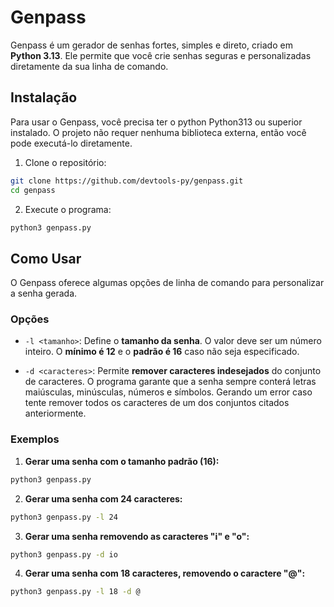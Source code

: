 # Genpass

Genpass é um gerador de senhas fortes, simples e direto, criado em **Python 3.13**. Ele permite que você crie senhas seguras e personalizadas diretamente da sua linha de comando.

## Instalação

Para usar o Genpass, você precisa ter o python Python313 ou superior instalado. O projeto não requer nenhuma biblioteca externa, então você pode executá-lo diretamente.
1. Clone o repositório:
```bash
git clone https://github.com/devtools-py/genpass.git
cd genpass
```

2. Execute o programa:
```bash
python3 genpass.py
```

## Como Usar

O Genpass oferece algumas opções de linha de comando para personalizar a senha gerada.

### Opções

- `-l <tamanho>`: Define o **tamanho da senha**. O valor deve ser um número inteiro. O **mínimo é 12** e o **padrão é 16** caso não seja especificado.

- `-d <caracteres>`: Permite **remover caracteres indesejados** do conjunto de caracteres. O programa garante que a senha sempre conterá letras maiúsculas, minúsculas, números e símbolos. Gerando um error caso tente remover todos os caracteres de um dos conjuntos citados anteriormente.

### Exemplos

1. **Gerar uma senha com o tamanho padrão (16):**
```bash
python3 genpass.py
```

2. **Gerar uma senha com 24 caracteres:**
```bash
python3 genpass.py -l 24
```

3. **Gerar uma senha removendo as caracteres "i" e "o":**
```bash
python3 genpass.py -d io
```

4. **Gerar uma senha com 18 caracteres, removendo o caractere "@":**
```bash
python3 genpass.py -l 18 -d @
```
